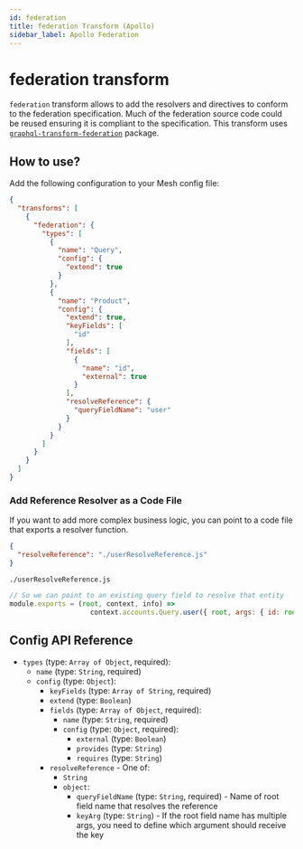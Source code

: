 ```yaml
---
id: federation
title: federation Transform (Apollo)
sidebar_label: Apollo Federation
---
```


# federation transform

`federation` transform allows to add the resolvers and directives to conform to the federation specification. Much of the federation source code could be reused ensuring it is compliant to the specification. This transform uses [`graphql-transform-federation`](https://github.com/0xR/graphql-transform-federation) package.

<PackageInstall packages="@graphql-mesh/transform-federation" />

## How to use?

Add the following configuration to your Mesh config file:

```json
{
  "transforms": [
    {
      "federation": {
        "types": [
          {
            "name": "Query",
            "config": {
              "extend": true
            }
          },
          {
            "name": "Product",
            "config": {
              "extend": true,
              "keyFields": [
                "id"
              ],
              "fields": [
                {
                  "name": "id",
                  "external": true
                }
              ],
              "resolveReference": {
                "queryFieldName": "user"
              }
            }
          }
        ]
      }
    }
  ]
}

```

### Add Reference Resolver as a Code File

If you want to add more complex business logic, you can point to a code file that exports a resolver function.

```json
{
  "resolveReference": "./userResolveReference.js"
}
```

`./userResolveReference.js`
```js
// So we can point to an existing query field to resolve that entity
module.exports = (root, context, info) =>
                    context.accounts.Query.user({ root, args: { id: root.id }, context, info })
```

## Config API Reference

-  `types` (type: `Array of Object`, required):
   -  `name` (type: `String`, required)
   -  `config` (type: `Object`):
      -  `keyFields` (type: `Array of String`, required)
      -  `extend` (type: `Boolean`)
      -  `fields` (type: `Array of Object`, required):
         -  `name` (type: `String`, required)
         -  `config` (type: `Object`, required):
            -  `external` (type: `Boolean`)
            -  `provides` (type: `String`)
            -  `requires` (type: `String`)
      -  `resolveReference` -  One of:
         -  `String`
         -  `object`:
            -  `queryFieldName` (type: `String`, required) - Name of root field name that resolves the reference
            -  `keyArg` (type: `String`) - If the root field name has multiple args,
            you need to define which argument should receive the key
